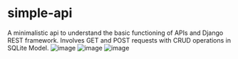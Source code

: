 # simple-api
A minimalistic api to understand the basic functioning of APIs and Django REST framework. 
Involves GET and POST requests with CRUD operations in SQLite Model.
![image](https://github.com/m-sahal1/simple-api/assets/117257225/4c17c918-9915-4802-ad1f-44bbcfa99313)
![image](https://github.com/m-sahal1/simple-api/assets/117257225/52eef8c2-9c51-4bff-a822-d4804d96475b)
![image](https://github.com/m-sahal1/simple-api/assets/117257225/cbf05148-73bb-471e-a36c-51d9f1d376d4)
